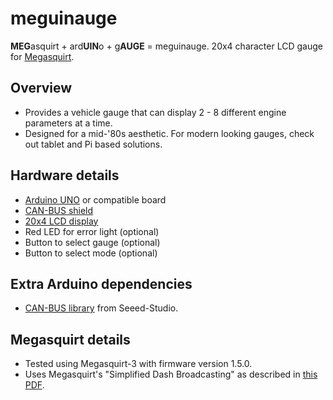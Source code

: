 # meguinauge

**MEG**asquirt + ard**UIN**o + g**AUGE** = meguinauge. 20x4 character LCD gauge for [Megasquirt](http://megasquirt.info/).

## Overview
* Provides a vehicle gauge that can display 2 - 8 different engine parameters at a time.
* Designed for a mid-'80s aesthetic. For modern looking gauges, check out tablet and Pi based solutions.

## Hardware details
* [Arduino UNO](https://www.arduino.cc/en/main/arduinoBoardUno) or compatible board
* [CAN-BUS shield](https://www.sparkfun.com/products/13262)
* [20x4 LCD display](https://www.adafruit.com/products/499)
* Red LED for error light (optional)
* Button to select gauge (optional)
* Button to select mode (optional)

## Extra Arduino dependencies
* [CAN-BUS library](https://github.com/Seeed-Studio/CAN_BUS_Shield) from Seeed-Studio.

## Megasquirt details
* Tested using Megasquirt-3 with firmware version 1.5.0.
* Uses Megasquirt's "Simplified Dash Broadcasting" as described in [this PDF](http://www.msextra.com/doc/pdf/Megasquirt_CAN_Broadcast.pdf).


